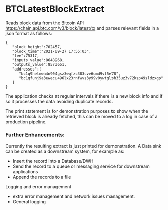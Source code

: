 # BTCLatestBlockExtract

Reads block data from the Bitcoin API https://chain.api.btc.com/v3/block/latest/tx 
and parses relevant fields in a json format as follows:
    
    {
       "block_height":702457,
       "block_time":"2021-09-27 17:55:03",
       "fee":75317,
       "inputs_value":8648968,
       "outputs_value":8573651,
       "addresses":[
          "bc1q9hetmwa4n904gsz3wqfzc383cvv6umd9vl5e78",
          "bc1qfunj9a3ewecu496lx23rnfwvs3y99v0ywtglsh35uz3v72ksp49sldzxgp"
       ]
    }



The application checks at regular intervals if there is a new block info and if so it processes the data avoiding duplicate records. 

The print statement is for demonstration purposes to show when the retrieved block is already fetched, this can be moved to a log in case of a production pipeline.
    
### Further Enhancements:    
Currently the resulting extract is just printed for demonstration. 
A Data sink can be created as a downstream system, for example as:
* Insert the record into a Database/DWH
* Send the record to a queue or messaging service for downstream applications
* Append the records to a file

Logging and error management
* extra error management and network issues management.
* General logging 
    